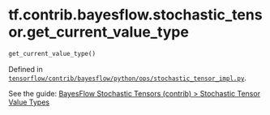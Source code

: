 <div itemscope itemtype="http://developers.google.com/ReferenceObject">
<meta itemprop="name" content="tf.contrib.bayesflow.stochastic_tensor.get_current_value_type" />
</div>

# tf.contrib.bayesflow.stochastic_tensor.get_current_value_type

``` python
get_current_value_type()
```



Defined in [`tensorflow/contrib/bayesflow/python/ops/stochastic_tensor_impl.py`](https://www.tensorflow.org/code/tensorflow/contrib/bayesflow/python/ops/stochastic_tensor_impl.py).

See the guide: [BayesFlow Stochastic Tensors (contrib) > Stochastic Tensor Value Types](../../../../../../api_guides/python/contrib.bayesflow.stochastic_tensor.md#Stochastic_Tensor_Value_Types)

